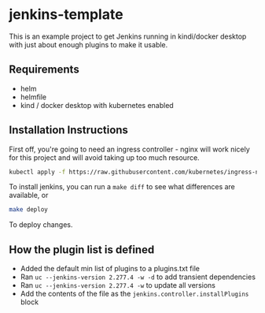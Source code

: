 # jenkins-template

This is an example project to get Jenkins running in kindi/docker desktop with just about enough plugins to make it usable.

## Requirements

* helm 
* helmfile
* kind / docker desktop with kubernetes enabled

## Installation Instructions

First off, you're going to need an ingress controller - nginx will work nicely for this project and will avoid taking up too much resource.

```sh
kubectl apply -f https://raw.githubusercontent.com/kubernetes/ingress-nginx/controller-v0.46.0/deploy/static/provider/cloud/deploy.yaml
```

To install jenkins, you can run a `make diff` to see what differences are available, or

```sh
make deploy
```

To deploy changes.

## How the plugin list is defined

* Added the default min list of plugins to a plugins.txt file
* Ran `uc --jenkins-version 2.277.4 -w -d` to add transient dependencies 
* Ran `uc --jenkins-version 2.277.4 -w` to update all versions
* Add the contents of the file as the `jenkins.controller.installPlugins` block
